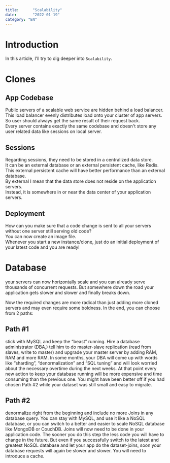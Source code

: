 ```yaml
---
title:      "Scalability"
date:       "2022-01-19"
category: "EN"
---
```


# Introduction
In this article, I'll try to dig deeper into `Scalability`.

# Clones
## App Codebase
Public servers of a scalable web service are hidden behind a load balancer.  
This load balancer evenly distributes load onto your cluster of app servers.   
So user should always get the same result of their request back.  
Every server contains exactly the same codebase and doesn't store any user related data like sessions on local server.  

## Sessions
Regarding sessions, they need to be stored in a centralized data store.  
It can be an external database or an external persistent cache, like Redis.  
This external persistent cache will have better performance than an external database.  
By external I mean that the data store does not reside on the application servers.  
Instead, it is somewhere in or near the data center of your application servers.  

## Deployment
How can you make sure that a code change is sent to all your servers without one server still serving old code?  
You can now create an image file.  
Whenever you start a new instance/clone, just do an initial deployment of your latest code and you are ready!

# Database
your servers can now horizontally scale and you can already serve thousands of concurrent requests. 
But somewhere down the road your application gets slower and slower and finally breaks down. 

Now the required changes are more radical than just adding more cloned servers and may even require some boldness. 
In the end, you can choose from 2 paths:

## Path #1
stick with MySQL and keep the “beast” running. 
Hire a database administrator (DBA,) tell him to do master-slave replication (read from slaves, write to master) and upgrade your master server by adding RAM, RAM and more RAM. 
In some months, your DBA will come up with words like “sharding”, “denormalization” and “SQL tuning” and will look worried about the necessary overtime during the next weeks. 
At that point every new action to keep your database running will be more expensive and time consuming than the previous one. 
You might have been better off if you had chosen Path #2 while your dataset was still small and easy to migrate.

## Path #2
denormalize right from the beginning and include no more Joins in any database query. 
You can stay with MySQL, and use it like a NoSQL database, or you can switch to a better and easier to scale NoSQL database like MongoDB or CouchDB.
Joins will now need to be done in your application code. The sooner you do this step the less code you will have to change in the future. But even if you successfully switch to the latest and greatest NoSQL database and let your app do the dataset-joins, soon your database requests will again be slower and slower. You will need to introduce a cache.

